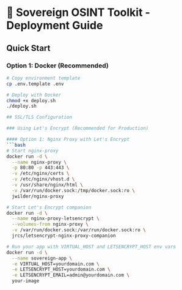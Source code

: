 # 🚀 Sovereign OSINT Toolkit - Deployment Guide

## Quick Start

### Option 1: Docker (Recommended)
```bash
# Copy environment template
cp .env.template .env

# Deploy with Docker
chmod +x deploy.sh
./deploy.sh

## SSL/TLS Configuration

### Using Let's Encrypt (Recommended for Production)

#### Option 1: Nginx Proxy with Let's Encrypt
```bash
# Start nginx-proxy
docker run -d \
  --name nginx-proxy \
  -p 80:80 -p 443:443 \
  -v /etc/nginx/certs \
  -v /etc/nginx/vhost.d \
  -v /usr/share/nginx/html \
  -v /var/run/docker.sock:/tmp/docker.sock:ro \
  jwilder/nginx-proxy

# Start Let's Encrypt companion
docker run -d \
  --name nginx-proxy-letsencrypt \
  --volumes-from nginx-proxy \
  -v /var/run/docker.sock:/var/run/docker.sock:ro \
  jrcs/letsencrypt-nginx-proxy-companion

# Run your app with VIRTUAL_HOST and LETSENCRYPT_HOST env vars
docker run -d \
  --name sovereign-app \
  -e VIRTUAL_HOST=yourdomain.com \
  -e LETSENCRYPT_HOST=yourdomain.com \
  -e LETSENCRYPT_EMAIL=admin@yourdomain.com \
  your-image